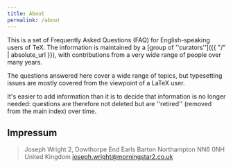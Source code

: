 ```yaml
---
title: About
permalink: /about
---
```


This is a set of Frequently Asked Questions (FAQ) for English-speaking users of
TeX. The information is maintained by a [group of
''curators'']({{ "/" | absolute_url }}), with contributions from a very wide
range of people over many years.

The questions answered here cover a wide range of topics, but typesetting
issues are mostly covered from the viewpoint of a LaTeX user.

It's easier to add information than it is to decide that information is no
longer needed: questions are therefore not deleted but are ''retired'' (removed
from the main index) over time.

## Impressum

> Joseph Wright
> 2, Dowthorpe End
> Earls Barton
> Northampton
> NN6 0NH
> United Kingdom
> joseph.wright@morningstar2.co.uk
